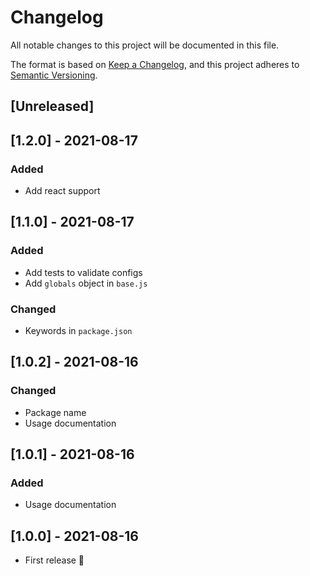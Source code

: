 # Changelog

All notable changes to this project will be documented in this file.

The format is based on [Keep a Changelog](https://keepachangelog.com/en/1.0.0/), and this project adheres
to [Semantic Versioning](https://semver.org/spec/v2.0.0.html).

## [Unreleased]

## [1.2.0] - 2021-08-17

### Added

- Add react support

## [1.1.0] - 2021-08-17

### Added

- Add tests to validate configs
- Add `globals` object in `base.js`

### Changed

- Keywords in `package.json`

## [1.0.2] - 2021-08-16

### Changed

- Package name
- Usage documentation

## [1.0.1] - 2021-08-16

### Added

- Usage documentation

## [1.0.0] - 2021-08-16

- First release 🚀
